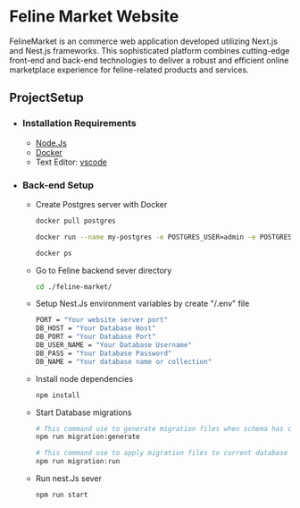 # Feline Market Website

FelineMarket is an commerce web application developed utilizing Next.js and Nest.js frameworks. This sophisticated platform combines cutting-edge front-end and back-end technologies to deliver a robust and efficient online marketplace experience for feline-related products and services.

## ProjectSetup

- ### Installation Requirements

  - [Node.Js](https://nodejs.org/en/)
  - [Docker](https://www.docker.com/)
  - Text Editor: [vscode](https://code.visualstudio.com/)

- ### Back-end Setup

  - Create Postgres server with Docker

    ```bash
    docker pull postgres
    ```

    ```bash
    docker run --name my-postgres -e POSTGRES_USER=admin -e POSTGRES_PASSWORD=adminpassword -e POSTGRES_DB=mydatabase -p 5432:5432 -d postgres
    ```

    ```bash
    docker ps
    ```

  - Go to Feline backend sever directory

    ```bash
    cd ./feline-market/
    ```

  - Setup Nest.Js environment variables by create "/.env" file

    ```bash
    PORT = "Your website server port"
    DB_HOST = "Your Database Host"
    DB_PORT = "Your Database Port"
    DB_USER_NAME = "Your Database Username"
    DB_PASS = "Your Database Password"
    DB_NAME = "Your database name or collection"
    ```

  - Install node dependencies

    ```bash
    npm install
    ```

  - Start Database migrations

    ```bash
    # This command use to generate migration files when schema has changed
    npm run migration:generate
    ```

    ```bash
    # This command use to apply migration files to current database schema
    npm run migration:run
    ```

  - Run nest.Js sever

    ```bash
    npm run start
    ```
